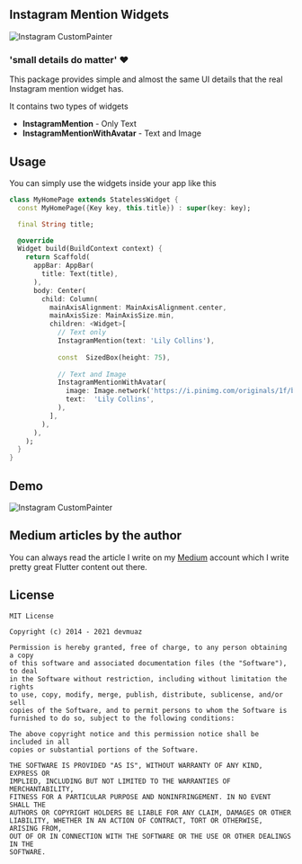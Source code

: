 ## Instagram Mention Widgets

![Instagram CustomPainter](https://github.com/devmuaz/instagram_mention/blob/master/images/instagram_widget.png)

### 'small details do matter' ❤️

This package provides simple and almost the same UI details that the real Instagram mention widget has.

It contains two types of widgets
- **InstagramMention** - Only Text
- **InstagramMentionWithAvatar** - Text and Image


## Usage

You can simply use the widgets inside your app like this
```dart
class MyHomePage extends StatelessWidget {
  const MyHomePage({Key key, this.title}) : super(key: key);

  final String title;

  @override
  Widget build(BuildContext context) {
    return Scaffold(
      appBar: AppBar(
        title: Text(title),
      ),
      body: Center(
        child: Column(
          mainAxisAlignment: MainAxisAlignment.center,
          mainAxisSize: MainAxisSize.min,
          children: <Widget>[
            // Text only
            InstagramMention(text: 'Lily Collins'),
            
            const  SizedBox(height: 75),
            
            // Text and Image
            InstagramMentionWithAvatar(
              image: Image.network('https://i.pinimg.com/originals/1f/b5/67/1fb567258e278aae24f49e6d5a1950b4.jpg'),
              text:  'Lily Collins',
            ),
          ],
        ),
      ),
    );
  }
}
```

## Demo

![Instagram CustomPainter](https://github.com/devmuaz/instagram_mention/blob/master/images/main_demo.png)

## Medium articles by the author

You can always read the article I write on my [Medium](https://devmuaz.medium.com/) account which I write pretty great Flutter content out there.

## License

```
MIT License

Copyright (c) 2014 - 2021 devmuaz

Permission is hereby granted, free of charge, to any person obtaining a copy
of this software and associated documentation files (the "Software"), to deal
in the Software without restriction, including without limitation the rights
to use, copy, modify, merge, publish, distribute, sublicense, and/or sell
copies of the Software, and to permit persons to whom the Software is
furnished to do so, subject to the following conditions:

The above copyright notice and this permission notice shall be included in all
copies or substantial portions of the Software.

THE SOFTWARE IS PROVIDED "AS IS", WITHOUT WARRANTY OF ANY KIND, EXPRESS OR
IMPLIED, INCLUDING BUT NOT LIMITED TO THE WARRANTIES OF MERCHANTABILITY,
FITNESS FOR A PARTICULAR PURPOSE AND NONINFRINGEMENT. IN NO EVENT SHALL THE
AUTHORS OR COPYRIGHT HOLDERS BE LIABLE FOR ANY CLAIM, DAMAGES OR OTHER
LIABILITY, WHETHER IN AN ACTION OF CONTRACT, TORT OR OTHERWISE, ARISING FROM,
OUT OF OR IN CONNECTION WITH THE SOFTWARE OR THE USE OR OTHER DEALINGS IN THE
SOFTWARE.
```
